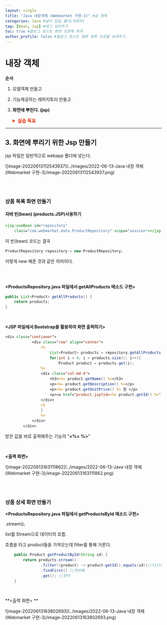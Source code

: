 ```yaml
---
layout: single
title: "Java 내장객체 (Webmarket 구현-3)" #글 제목
categories: Java #글이 담길 폴더(대목차)
tag: [Bean, Jsp] #태그 넣어주기
toc: true #블로그 포스트 화면 오른쪽 목차
author_profile: false #블로그 포스트 화면 왼쪽 프로필 보여주기
---
```


# 내장 객체

**순서**

1. 모델객체 만들고

2. 기능제공하는 레파지토리 만들고

3. **화면에 뿌린다. (jsp)**

   <details>
     <summary style="font-Weight : bold; font-size : 15px; color : #E43914;" >실습 목표</summary>
     <div>
       <img src="../images/2022-06-13-Java 클래스를 정의했을 때 할 일/image-20220613163111862.png"/>
       <img src="../images/2022-06-13-Java 내장 객체 (Webmarket 구현-3)/image-20220613163802693.png"/>
     </div>
   </details>

---

## 3. 화면에 뿌리기 위한 Jsp 만들기

jsp 파일은 일반적으로 webapp 폴더에 넣는다.

![image-20220613112543937](../images/2022-06-13-Java 내장 객체 (Webmarket 구현-3)/image-20220613112543937.png)

<br>

<br>

### 상품 목록 화면 만들기

#### 자바 빈(bean) (products.JSP)사용하기

```jsp
<jsp:useBean id="repository"
	class="com.webmarket.data.ProductRepository" scope="session"></jsp:useBean>
```

이 빈(bean) 코드는 결국

```java
ProductRepository repository = new ProductRepository;
```

이렇게 new 해준 것과 같은 의미이다.

   <br>

<br>

**<ProductsRepository.java 파일에서 getAllProducts 메소드 구현>**

```java
public List<Product> getAllProducts() {
    return products;
}
```

<br>

**<JSP 파일에서 Bootstrap을 활용하여 화면 출력하기>**

```jsp
<div class="contianer">
			<div class="row" align="center">
				<%
					List<Product> products = repository.getAllProducts();
					for(int i = 0; i < products.size(); i++){
						Product product = products.get(i);
				%>
				<div class="col-md-4">
					<h3><%= product.getName() %></h3>
					<p><%= product.getDescription() %></p>
					<p><%= product.getUnitPrice() %> 원 </p>
					<p><a href="product.jsp?id=<%= product.getId() %>" class = "btn btn-secondary">상세 정보 &raquo;</a></p>
				</div>
				<%
				}
				%>
			</div>
		</div>
```

받은 값을 바로 출력해주는 기능의 "**<%= %>**"

<br>

**<출력 화면>**

![image-20220613163111862](../images/2022-06-13-Java 내장 객체 (Webmarket 구현-3)/image-20220613163111862.png)

<br>

<br>

### 상품 상세 화면 만들기

**<ProductsRepository.java 파일에서 getProductsById 메소드 구현>**

.stream();

list를 Stream으로 데이터의 흐름.

흐름을 타고 product들을 가져오는데 filter를 통해 거른다.

```java
    public Product getProductById(String id) {
    	return products.stream()
    			.filter((product) -> product.getId().equals(id))//filter로 조건 걸기
    			.findFirst() //첫번째
    			.get(); //얻어
    }
```

<br>

**<출력 화면> **

![image-20220613163802693](../images/2022-06-13-Java 내장 객체 (Webmarket 구현-3)/image-20220613163802693.png)
